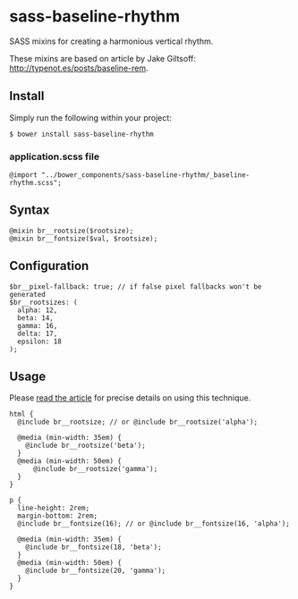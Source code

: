 # sass-baseline-rhythm

SASS mixins for creating a harmonious vertical rhythm.

These mixins are based on article by Jake Giltsoff: <http://typenot.es/posts/baseline-rem>.

## Install

Simply run the following within your project:

    $ bower install sass-baseline-rhythm
    
### application.scss file

    @import "../bower_components/sass-baseline-rhythm/_baseline-rhythm.scss";

## Syntax

    @mixin br__rootsize($rootsize);
    @mixin br__fontsize($val, $rootsize);

## Configuration

    $br__pixel-fallback: true; // if false pixel fallbacks won't be generated
    $br__rootsizes: (
      alpha: 12,
      beta: 14,
      gamma: 16,
      delta: 17,
      epsilon: 18
    );


## Usage

Please [read the article](http://typenot.es/posts/baseline-rem) for precise details on using this technique.

    html {
      @include br__rootsize; // or @include br__rootsize('alpha');

      @media (min-width: 35em) {
        @include br__rootsize('beta');
      }
      @media (min-width: 50em) {
          @include br__rootsize('gamma');
      }
    }

    p {
      line-height: 2rem;
      margin-bottom: 2rem;
      @include br__fontsize(16); // or @include br__fontsize(16, 'alpha');

      @media (min-width: 35em) {
        @include br__fontsize(18, 'beta');
      }
      @media (min-width: 50em) {
        @include br__fontsize(20, 'gamma');
      }
    }
